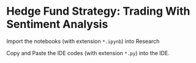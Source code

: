 # Hedge Fund Strategy: Trading With Sentiment Analysis

Import the notebooks (with extension `*.ipynb`) into Research


Copy and Paste the IDE codes (with extension `*.py`) into the IDE.



